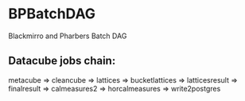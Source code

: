 # BPBatchDAG
Blackmirro and Pharbers Batch DAG

## Datacube jobs chain:
metacube => cleancube => lattices => bucketlattices => latticesresult => finalresult => calmeasures2 => horcalmeasures => write2postgres

